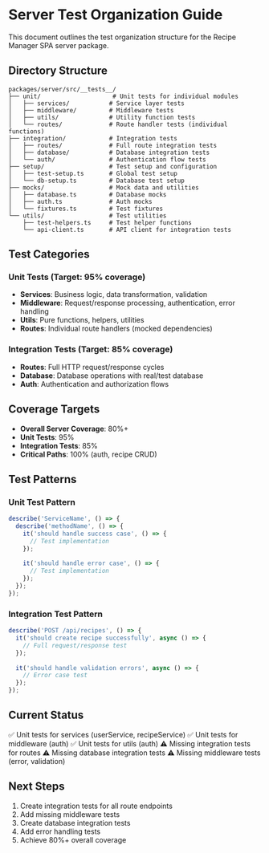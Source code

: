 # Server Test Organization Guide

This document outlines the test organization structure for the Recipe Manager SPA server package.

## Directory Structure

```
packages/server/src/__tests__/
├── unit/                    # Unit tests for individual modules
│   ├── services/           # Service layer tests
│   ├── middleware/         # Middleware tests
│   ├── utils/              # Utility function tests
│   └── routes/             # Route handler tests (individual functions)
├── integration/            # Integration tests
│   ├── routes/             # Full route integration tests
│   ├── database/           # Database integration tests
│   └── auth/               # Authentication flow tests
├── setup/                  # Test setup and configuration
│   ├── test-setup.ts       # Global test setup
│   └── db-setup.ts         # Database test setup
├── mocks/                  # Mock data and utilities
│   ├── database.ts         # Database mocks
│   ├── auth.ts             # Auth mocks
│   └── fixtures.ts         # Test fixtures
└── utils/                  # Test utilities
    ├── test-helpers.ts     # Test helper functions
    └── api-client.ts       # API client for integration tests
```

## Test Categories

### Unit Tests (Target: 95% coverage)
- **Services**: Business logic, data transformation, validation
- **Middleware**: Request/response processing, authentication, error handling
- **Utils**: Pure functions, helpers, utilities
- **Routes**: Individual route handlers (mocked dependencies)

### Integration Tests (Target: 85% coverage)
- **Routes**: Full HTTP request/response cycles
- **Database**: Database operations with real/test database
- **Auth**: Authentication and authorization flows

## Coverage Targets

- **Overall Server Coverage**: 80%+
- **Unit Tests**: 95%
- **Integration Tests**: 85%
- **Critical Paths**: 100% (auth, recipe CRUD)

## Test Patterns

### Unit Test Pattern
```typescript
describe('ServiceName', () => {
  describe('methodName', () => {
    it('should handle success case', () => {
      // Test implementation
    });
    
    it('should handle error case', () => {
      // Test implementation
    });
  });
});
```

### Integration Test Pattern
```typescript
describe('POST /api/recipes', () => {
  it('should create recipe successfully', async () => {
    // Full request/response test
  });
  
  it('should handle validation errors', async () => {
    // Error case test
  });
});
```

## Current Status

✅ Unit tests for services (userService, recipeService)
✅ Unit tests for middleware (auth)
✅ Unit tests for utils (auth)
⚠️ Missing integration tests for routes
⚠️ Missing database integration tests
⚠️ Missing middleware tests (error, validation)

## Next Steps

1. Create integration tests for all route endpoints
2. Add missing middleware tests
3. Create database integration tests
4. Add error handling tests
5. Achieve 80%+ overall coverage 